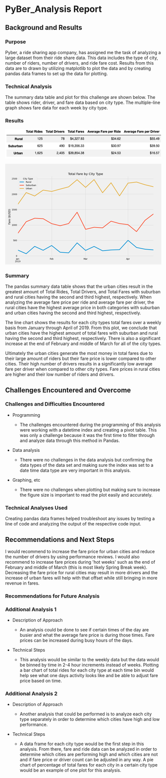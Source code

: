 # PyBer_Analysis Report

## Background and Results

### Purpose
Pyber, a ride sharing app company, has assigned me the task of analyzing a large dataset from their ride share data. This data includes the type of city, number of riders, number of drivers, and ride fare cost. Results from this data are to drawn by utilizing matplotlib to plot the data and by creating pandas data frames to set up the data for plotting.

### Technical Analysis
The summary data table and plot for this challenge are shown below. The table shows rider, driver, and fare data based on city type. The multiple-line graph shows fare data for each week by city type.

### Results

![Pandas_Summary_Table_by_City_Type](Analysis/Challenge_DF.png)

![Weekly_Total_Fare_by_City_Type](Analysis/Challenge.png)

### Summary
The pandas summary data table shows that the urban cities result in the greatest amount of Total Rides, Total Drivers, and Total Fares with suburban and rural cities having the second and third highest, respectively. When analyzing the average fare price per ride and average fare per driver, the rural cities have the highest average price in both categories with suburban and urban cities having the second and third highest, respectively. 

The line chart shows the results for each city types total fares over a weekly basis from January through April of 2019. From this plot, we conclude that urban cities have the highest amount of total fares with suburban and rural having the second and third highest, respectively. There is also a significant increase at the end of February and middle of March for all of the city types.

Ultimately the urban cities generate the most money in total fares due to their large amount of riders but their fare price is lower compared to other cities. Their high number of drivers results in a significantly low average fare per driver when compared to other city types. Fare prices in rural cities are higher and their low number of riders and drivers. 

## Challenges Encountered and Overcome

### Challenges and Difficulties Encountered

* Programming
    - The challenges encountered during the programming of this analysis were working with a datetime index and creating a pivot table. This was only a challenge because it was the first time to filter through and analyze data through this method in Pandas.

* Data analysis
    - There were no challenges in the data analysis but confirming the data types of the data set and making sure the index was set to a date time data type are very important in this analysis.

* Graphing, etc
    - There were no challenges when plotting but making sure to increase the figure size is important to read the plot easily and accurately.

### Technical Analyses Used
Creating pandas data frames helped troubleshoot any issues by testing a line of code and analyzing the output of the respective code input.

## Recommendations and Next Steps
I would recommend to increase the fare price for urban cities and reduce the number of drivers by using performance reviews. I would also recommend to increase fare prices during 'hot weeks' such as the end of February and middle of March (this is most likely Spring Break week). Decreasing the fare price for rural cities may result in more drivers and the increase of urban fares will help with that offset while still bringing in more revenue in fares.

### Recommendations for Future Analysis

### Additional Analysis 1

* Description of Approach
    - An analysis could be done to see if certain times of the day are busier and what the average fare price is during those times. Fare prices can be increased during busy hours of the days.

* Technical Steps
    - This analysis would be similar to the weekly data but the data would be binned by time in 2-4 hour increments instead of weeks. Plotting a bar chart of total rides for each city type at each time bin would help see what one days activity looks like and be able to adjust fare price based on time. 

### Additional Analysis 2

* Description of Approach
    - Another analysis that could be performed is to analyze each city type separately in order to determine which cities have high and low performance.

* Technical Steps
    - A data frame for each city type would be the first step in this analysis. From there, fare and ride data can be analyzed in order to determine which cities are performing high and which cities are not and if fare price or driver count can be adjusted in any way. A pie chart of percentage of total fares for each city in a certain city type would be an example of one plot for this analysis.
